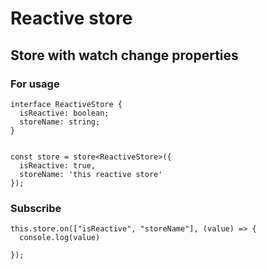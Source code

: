 # Reactive store

## Store with watch change properties

### For usage

```
interface ReactiveStore {
  isReactive: boolean;
  storeName: string;
}


const store = store<ReactiveStore>({
  isReactive: true,
  storeName: 'this reactive store'
});
```

### Subscribe

```
this.store.on(["isReactive", "storeName"], (value) => {
  console.log(value)

});
```
